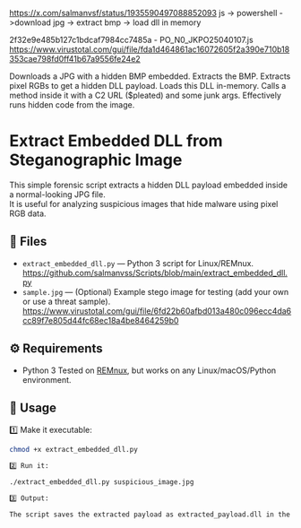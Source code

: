 
https://x.com/salmanvsf/status/1935590497088852093
js -> powershell ->download jpg -> extract bmp -> load dll in memory

2f32e9e485b127c1bdcaf7984cc7485a - PO_N0_JKPO25040107.js
https://www.virustotal.com/gui/file/fda1d464861ac16072605f2a390e710b18353cae798fd0ff41b67a9556fe24e2

Downloads a JPG with a hidden BMP embedded.
Extracts the BMP.
Extracts pixel RGBs to get a hidden DLL payload.
Loads this DLL in-memory.
Calls a method inside it with a C2 URL ($pleated) and some junk args.
Effectively runs hidden code from the image.

# Extract Embedded DLL from Steganographic Image

This simple forensic script extracts a hidden DLL payload embedded inside a normal-looking JPG file.  
It is useful for analyzing suspicious images that hide malware using pixel RGB data.

## 📂 Files

- `extract_embedded_dll.py` — Python 3 script for Linux/REMnux. https://github.com/salmanvss/Scripts/blob/main/extract_embedded_dll.py
- `sample.jpg` — (Optional) Example stego image for testing (add your own or use a threat sample). https://www.virustotal.com/gui/file/6fd22b60afbd013a480c096ecc4da6cc89f7e805d44fc68ec18a4be8464259b0

## ⚙️ Requirements

- Python 3
Tested on [REMnux](https://remnux.org/), but works on any Linux/macOS/Python environment.

## 🚀 Usage

1️⃣ Make it executable:

```bash
chmod +x extract_embedded_dll.py

2️⃣ Run it:

./extract_embedded_dll.py suspicious_image.jpg

3️⃣ Output:

The script saves the extracted payload as extracted_payload.dll in the same folder.
